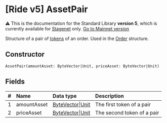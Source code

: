 # [Ride v5] AssetPair

:warning: This is the documentation for the Standard Library **version 5**, which is currently available for [Stagenet](/en/blockchain/blockchain-network/) only. [Go to Mainnet version](/en/ride/structures/common-structures/asset-pair)

Structure of a pair of [tokens](/en/blockchain/token/) of an order. Used in the [Order](/en/ride/v5/structures/common-structures/order) structure.

## Constructor

``` ride
AssetPair(amountAsset: ByteVector|Unit, priceAsset: ByteVector|Unit)
```

## Fields

|   #   | Name | Data type | Description |
| :--- | :--- | :--- | :--- |
| 1 | amountAsset | [ByteVector](/en/ride/v5/data-types/byte-vector)&#124;[Unit](/en/ride/v5/data-types/unit) | The first token of a pair |
| 2 | priceAsset | [ByteVector](/en/ride/v5/data-types/byte-vector)&#124;[Unit](/en/ride/v5/data-types/unit) | The second token of a pair |
